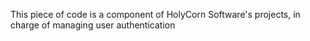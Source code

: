 This piece of code is a component of HolyCorn Software's projects, in charge of managing user authentication
